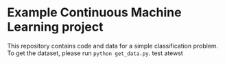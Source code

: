 # Example Continuous Machine Learning project

This repository contains code and data for a simple classification problem. To get the dataset, please run `python get_data.py`.
test
atewst
